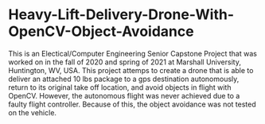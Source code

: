 # Heavy-Lift-Delivery-Drone-With-OpenCV-Object-Avoidance
This is an Electical/Computer Engineering Senior Capstone Project that was worked on in the fall of 2020 and spring of 2021 at Marshall University, Huntington, WV, USA. This project attemps to create a drone that is able to deliver an attached 10 lbs package to a gps destination autonomously, return to its original take off location, and avoid objects in flight with OpenCV. However, the autonomous flight was never achieved due to a faulty flight controller. Because of this, the object avoidance was not tested on the vehicle. 
